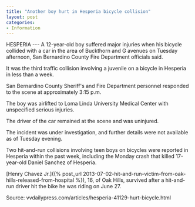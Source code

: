 ```yaml
---
title: "Another boy hurt in Hesperia bicycle collision"
layout: post
categories:
- Information
---
```


HESPERIA --- A 12-year-old boy suffered major injuries when his bicycle collided with a car in the area of Buckthorn and G avenues on Tuesday afternoon, San Bernardino County Fire Department officials said.

It was the third traffic collision involving a juvenile on a bicycle in Hesperia in less than a week.

San Bernardino County Sheriff's and Fire Department personnel responded to the scene at approximately 3:15 p.m.

The boy was airlifted to Loma Linda University Medical Center with unspecified serious injuries.

The driver of the car remained at the scene and was uninjured.

The incident was under investigation, and further details were not available as of Tuesday evening.

Two hit-and-run collisions involving teen boys on bicycles were reported in Hesperia within the past week, including the Monday crash that killed 17-year-old Daniel Sanchez of Hesperia.

[Henry Chavez Jr.]({% post_url 2013-07-02-hit-and-run-victim-from-oak-hills-released-from-hospital %}), 16, of Oak Hills, survived after a hit-and-run driver hit the bike he was riding on June 27.

Source: vvdailypress.com/articles/hesperia-41129-hurt-bicycle.html
